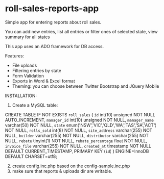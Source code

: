 roll-sales-reports-app
======================

Simple app for entering reports about roll sales.

You can add new entries, list all entries or filter ones of selected state, view summary for all states

This app uses an ADO framework for DB access.

Features:
* File uploads
* Filtering entries by state
* Form Validation
* Exports in Word & Excel format
* Theming: you can choose between Twitter Bootstrap and JQuery Mobile

INSTALLATION:

1) Create a MySQL table:


CREATE TABLE IF NOT EXISTS `roll_sales` (
  `id` int(10) unsigned NOT NULL AUTO_INCREMENT,
  `manager_id` int(10) unsigned NOT NULL,
  `manager_name` varchar(50) NOT NULL,
  `state` enum('NSW','VIC','QLD','WA','TAS','SA','ACT') NOT NULL,
  `rolls_sold` int(8) NOT NULL,
  `site_address` varchar(255) NOT NULL,
  `builder` varchar(255) NOT NULL,
  `distributor` varchar(255) NOT NULL,
  `rebate` tinyint(1) NOT NULL,
  `rebate_percentage` float NOT NULL,
  `invoice_file` varchar(255) NOT NULL,
  `created_at` timestamp NOT NULL DEFAULT CURRENT_TIMESTAMP,
  PRIMARY KEY (`id`)
) ENGINE=InnoDB  DEFAULT CHARSET=utf8;

2) create config.inc.php based on the config-sample.inc.php
3) make sure that reports & uploads dir are writable.